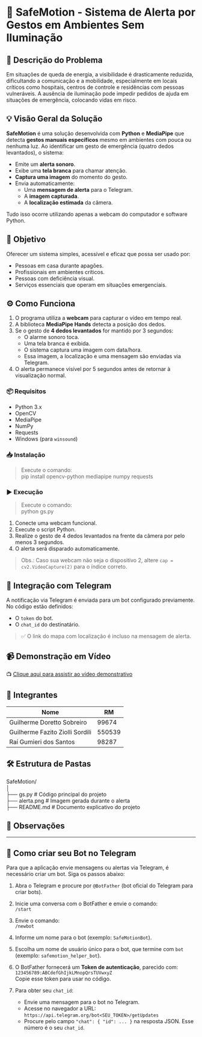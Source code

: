 # 🔦 SafeMotion - Sistema de Alerta por Gestos em Ambientes Sem Iluminação

## 🧠 Descrição do Problema

Em situações de queda de energia, a visibilidade é drasticamente reduzida, dificultando a comunicação e a mobilidade, especialmente em locais críticos como hospitais, centros de controle e residências com pessoas vulneráveis. A ausência de iluminação pode impedir pedidos de ajuda em situações de emergência, colocando vidas em risco.

## 💡 Visão Geral da Solução

**SafeMotion** é uma solução desenvolvida com **Python** e **MediaPipe** que detecta **gestos manuais específicos** mesmo em ambientes com pouca ou nenhuma luz. Ao identificar um gesto de emergência (quatro dedos levantados), o sistema:

- Emite um **alerta sonoro**.
- Exibe uma **tela branca** para chamar atenção.
- **Captura uma imagem** do momento do gesto.
- Envia automaticamente:
  - Uma **mensagem de alerta** para o Telegram.
  - A **imagem capturada**.
  - A **localização estimada** da câmera.

Tudo isso ocorre utilizando apenas a webcam do computador e software Python.

## 🎯 Objetivo

Oferecer um sistema simples, acessível e eficaz que possa ser usado por:

- Pessoas em casa durante apagões.
- Profissionais em ambientes críticos.
- Pessoas com deficiência visual.
- Serviços essenciais que operam em situações emergenciais.

## ⚙️ Como Funciona

1. O programa utiliza a **webcam** para capturar o vídeo em tempo real.  
2. A biblioteca **MediaPipe Hands** detecta a posição dos dedos.  
3. Se o gesto de **4 dedos levantados** for mantido por 3 segundos:  
   - O alarme sonoro toca.  
   - Uma tela branca é exibida.  
   - O sistema captura uma imagem com data/hora.  
   - Essa imagem, a localização e uma mensagem são enviadas via Telegram.  
4. O alerta permanece visível por 5 segundos antes de retornar à visualização normal.

### 📦 Requisitos

- Python 3.x  
- OpenCV  
- MediaPipe  
- NumPy  
- Requests  
- Windows (para `winsound`)

### 📥 Instalação

> Execute o comando:  
> pip install opencv-python mediapipe numpy requests

### ▶️ Execução

> Execute o comando:  
> python gs.py

1. Conecte uma webcam funcional.  
2. Execute o script Python.  
3. Realize o gesto de 4 dedos levantados na frente da câmera por pelo menos 3 segundos.  
4. O alerta será disparado automaticamente.

> Obs.: Caso sua webcam não seja o dispositivo 2, altere `cap = cv2.VideoCapture(2)` para o índice correto.

## 📡 Integração com Telegram

A notificação via Telegram é enviada para um bot configurado previamente. No código estão definidos:

- O `token` do bot.  
- O `chat_id` do destinatário.

> ✅ O link do mapa com localização é incluso na mensagem de alerta.

## 📹 Demonstração em Vídeo

📺 [Clique aqui para assistir ao vídeo demonstrativo](https://youtu.be/N1pf-9vtTmw)

## 👥 Integrantes

| Nome                            | RM      |
|---------------------------------|---------|
| Guilherme Doretto Sobreiro      | 99674   |
| Guilherme Fazito Ziolli Sordili | 550539  |
| Raí Gumieri dos Santos          | 98287   |

## 🛠️ Estrutura de Pastas

SafeMotion/  
│  
├── gs.py # Código principal do projeto  
├── alerta.png # Imagem gerada durante o alerta  
├── README.md # Documento explicativo do projeto  

## 🔐 Observações


---

## 🤖 Como criar seu Bot no Telegram

Para que a aplicação envie mensagens ou alertas via Telegram, é necessário criar um bot. Siga os passos abaixo:

1. Abra o Telegram e procure por `@BotFather` (bot oficial do Telegram para criar bots).

2. Inicie uma conversa com o BotFather e envie o comando:  
   `/start`

3. Envie o comando:  
   `/newbot`

4. Informe um nome para o bot (exemplo: `SafeMotionBot`).

5. Escolha um nome de usuário único para o bot, que termine com `bot` (exemplo: `safemotion_helper_bot`).

6. O BotFather fornecerá um **Token de autenticação**, parecido com:  
   `123456789:ABCdefGhIjkLMnopQrsTUVwxyZ`  
   Copie esse token para usar no código.

7. Para obter seu `chat_id`:  
   - Envie uma mensagem para o bot no Telegram.  
   - Acesse no navegador a URL:  
     `https://api.telegram.org/bot<SEU_TOKEN>/getUpdates`  
   - Procure pelo campo `"chat": { "id": ... }` na resposta JSON. Esse número é o seu `chat_id`.
